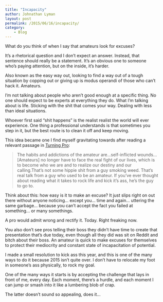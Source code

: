 ```yaml
---
title: "Incapacity"
author: Johnathan Lyman
layout: post
permalink: /2015/06/16/incapacity/
category:
    - Blog
---
```


What do you think of when I say that amateurs look for excuses?

It’s a rhetorical question and I don’t expect an answer. Instead, that sentence should really be a statement. It’s an obvious one to someone who’s paying attention, but on the inside, it’s harder.

Also known as the easy way out, looking to find a way out of a tough situation by copping out or giving up is modus operandi of those who can’t hack it. Amateurs.

I’m not talking about people who aren’t good enough at a specific thing. No one should expect to be experts at everything they do. What I’m talking about is life. Sticking with the shit that comes your way. Dealing with less than ideal situations.

Whoever first said “shit happens” is the realist realist the world will ever experience. One thing a professional understands is that sometimes you step in it, but the best route is to clean it off and keep moving.

This idea became one I find myself gravitating towards after reading a relevant passage in [Turning Pro](http://amzn.to/1G234yc):

> The habits and addictions of the amateur are…self-inflicted wounds…[Amateurs] no longer have to face the real fight of our lives, which is to become who we are and to realize our destiny and our calling.That’s not some hippie shit from a guy smoking weed. That’s real talk from a guy who used to be an amateur. If you’ve ever thought about reading what it takes to rock life and kick it’s ass, he’s the guy to go to.

Think about this: how easy is it to make an excuse? It just slips right on out there without anyone noticing… except you… time and again… uttering the same garbage… because you can’t accept the fact you failed at something… or many somethings.

A pro would admit wrong and rectify it. Today. Right freaking now.

You also don’t see pros telling their boss they didn’t have time to create that presentation that’s due today, even though all they did was sit on Reddit and bitch about their boss. An amateur is quick to make excuses for themselves to protect their mediocrity and constant state of incapacitation of potential.

I made a small resolution to kick ass this year, and this is one of the many ways to do it because 2015 isn’t quite over. I don’t have to relocate my foot in someone’s ass physically, to rock my goal.

One of the many ways it starts is by accepting the challenge that lays in front of me, every day. Each moment, there’s a hurdle, and each moment I can jump or smash into it like a lumbering blob of crap.

The latter doesn’t sound so appealing, does it…

